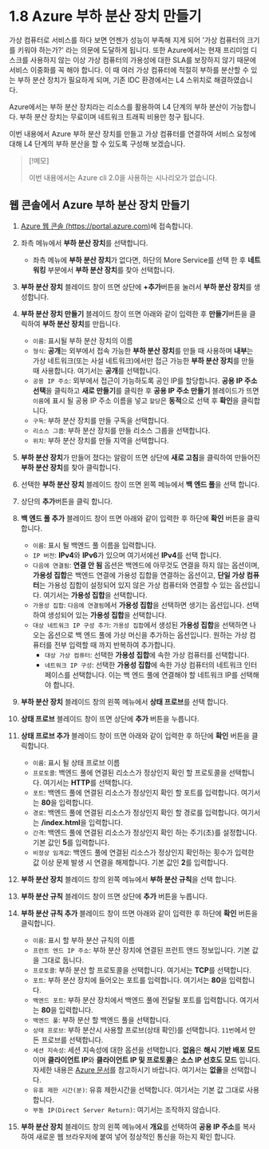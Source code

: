 # 1.8 Azure 부하 분산 장치 만들기
가상 컴퓨터로 서비스를 하다 보면 언젠가 성능이 부족해 지게 되어 '가상 컴퓨터의 크기를 키워야 하는가?' 라는 의문에 도달하게 됩니다. 또한 Azure에서는 현재 프리미엄 디스크를 사용하지 않는 이상 가상 컴퓨터의 가용성에 대한 SLA를 보장하지 않기 때문에 서비스 이중화를 꼭 해야 합니다. 이 때 여러 가상 컴퓨터에 적절히 부하를 분산할 수 있는 부하 분산 장치가 필요하게 되며, 기존 IDC 환경에서는 L4 스위치로 해결하였습니다.

Azure에서는 부하 분산 장치라는 리소스를 활용하여 L4 단계의 부하 분산이 가능합니다. 부하 분산 장치는 무료이며 네트워크 트래픽 비용만 청구 됩니다.

이번 내용에서 Azure 부하 분산 장치를 만들고 가상 컴퓨터를 연결하여 서비스 요청에 대해 L4 단계의 부하 분산을 할 수 있도록 구성해 보겠습니다.
> [!메모]
>
> 이번 내용에서는 Azure cli 2.0을 사용하는 시나리오가 없습니다.

## 웹 콘솔에서 Azure 부하 분산 장치 만들기
1. [Azure 웹 콘솔 (https://portal.azure.com)](https://portal.azure.com)에 접속합니다.

2. 좌측 메뉴에서 **부하 분산 장치**를 선택합니다.
    - 좌측 메뉴에 **부하 분산 장치**가 없다면, 하단의 More Service를 선택 한 후 **네트워킹** 부분에서 **부하 분산 장치**를 찾아 선택합니다.

3. **부하 분산 장치** 블레이드 창이 뜨면 상단에 **+추가**버튼을 눌러서 **부하 분산 장치**를 생성합니다.

4. **부하 분산 장치 만들기** 블레이드 창이 뜨면 아래와 같이 입력한 후 **만들기**버튼을 클릭하여 **부하 분산 장치**를 만듭니다.
    - `이름`: 표시될 부하 분산 장치의 이름
    - `형식`: **공개**는 외부에서 접속 가능한 **부하 분산 장치**를 만들 때 사용하며 **내부**는 가상 네트워크(또는 사설 네트워크)에서만 접근 가능한 **부하 분산 장치**를 만들 때 사용합니다. 여기서는 **공개**를 선택합니다.
    - `공용 IP 주소`: 외부에서 접근이 가능하도록 공인 IP를 할당합니다. **공용 IP 주소 선택**을 클릭하고 **새로 만들기**를 클릭한 후 **공용 IP 주소 만들기** 블레이드가 뜨면 `이름`에 표시 될 공용 IP 주소 이름을 넣고 `할당`은 **동적**으로 선택 후 **확인**을 클릭합니다.
    - `구독`: 부하 분산 장치를 만들 구독을 선택합니다.
    - `리소스 그룹`: 부하 분산 장치를 만들 리소스 그룹을 선택합니다.
    - `위치`: 부하 분산 장치를 만들 지역을 선택합니다.

5. **부하 분산 장치**가 만들어 졌다는 알람이 뜨면 상단에 **새로 고침**을 클릭하여 만들어진 **부하 분산 장치**를 찾아 클릭합니다.

6. 선택한 **부하 분산 장치** 블레이드 창이 뜨면 왼쪽 메뉴에서 **백 엔드 풀**을 선택 합니다.

7. 상단의 **추가**버튼을 클릭 합니다.

8. **백 엔드 풀 추가** 블레이드 창이 뜨면 아래와 같이 입력한 후 하단에 **확인** 버튼을 클릭 합니다.
    - `이름`: 표시 될 백엔드 풀 이름을 입력합니다.
    - `IP 버전`: **IPv4**와 **IPv6**가 있으며 여기서에선 **IPv4**를 선택 합니다.
    - `다음에 연결됨`: **연결 안 됨** 옵션은 백엔드에 아무것도 연결을 하지 않는 옵션이며, **가용성 집합**은 백엔드 연결에 가용성 집합을 연결하는 옵션이고, **단일 가상 컴퓨터**는 가용성 집합이 설정되어 있지 않은 가상 컴퓨터와 연결할 수 있는 옵션입니다. 여기서는 **가용성 집합**을 선택합니다.
    - `가용성 집합`: `다음에 연결됨`에서 **가용성 집합**을 선택하면 생기는 옵션입니다. 선택하여 생성되어 있는 **가용성 집합**을 선택합니다.
    - `대상 네트워크 IP 구성 추가`: `가용성 집합`에서 생성된 **가용성 집합**을 선택하면 나오는 옵션으로 백 엔드 풀에 가상 머신을 추가하는 옵션입니다. 원하는 가상 컴퓨터를 전부 입력할 때 까지 반복하여 추가합니다.
        - `대상 가상 컴퓨터`: 선택한 **가용성 집합**에 속한 가상 컴퓨터를 선택합니다.
        - `네트워크 IP 구성`: 선택한 **가용성 집합**에 속한 가상 컴퓨터의 네트워크 인터페이스를 선택합니다. 이는 백 엔드 풀에 연결해야 할 네트워크 IP를 선택해야 합니다.

9. **부하 분산 장치** 블레이드 창의 왼쪽 메뉴에서 **상태 프로브**를 선택 합니다.

10. **상태 프로브** 블레이드 창이 뜨면 상단에 **추가** 버튼을 누릅니다.

11. **상태 프로브 추가** 블레이드 창이 뜨면 아래와 같이 입력한 후 하단에 **확인** 버튼을 클릭합니다.
    - `이름`: 표시 될 상태 프로브 이름
    - `프로토콜`: 백엔드 풀에 연결된 리소스가 정상인지 확인 할 프로토콜을 선택합니다. 여기서는 **HTTP**를 선택합니다.
    - `포트`: 백엔드 풀에 연결된 리소스가 정상인지 확인 할 포트를 입력합니다. 여기서는 **80**을 입력합니다.
    - `경로`: 백엔드 풀에 연결된 리소스가 정상인지 확인 할 경로를 입력합니다. 여기서는 **/index.html**을 입력합니다.
    - `간격`: 백엔드 풀에 연결된 리소스가 정상인지 확인 하는 주기(초)를 설정합니다. 기본 값인 **5**를 입력합니다.
    - `비정상 임계값`: 백엔드 풀에 연결된 리소스가 정상인지 확인하는 횟수가 입력한 값 이상 문제 발생 시 연결을 해제합니다. 기본 값인 **2**를 입력합니다.

12. **부하 분산 장치** 블레이드 창의 왼쪽 메뉴에서 **부하 분산 규칙**을 선택 합니다.

13. **부하 분산 규칙** 블레이드 창이 뜨면 상단에 **추가** 버튼을 누릅니다.

14. **부하 분산 규칙 추가** 블레이드 창이 뜨면 아래와 같이 입력한 후 하단에 **확인** 버튼을 클릭합니다.
    - `이름`: 표시 할 부하 분산 규칙의 이름
    - `프런트 엔드 IP 주소`: 부하 분산 장치에 연결된 프런트 앤드 정보입니다. 기본 값을 그대로 둡니다.
    - `프로토콜`: 부하 분산 할 프로토콜을 선택합니다. 여기서는 **TCP**를 선택합니다.
    - `포트`: 부하 분산 장치에 들어오는 포트를 입력합니다. 여기서는 **80**을 입력합니다.
    - `백엔드 포트`: 부하 분산 장치에서 백엔드 풀에 전달될 포트를 입력합니다. 여기서는 **80**을 입력합니다.
    - `백엔드 풀`: 부하 분산 할 백엔드 풀을 선택합니다.
    - `상태 프로브`: 부하 분산시 사용할 프로브(상태 확인)를 선택합니다. `11번`에서 만든 프로브를 선택합니다.
    - `세션 지속성`: 세션 지속성에 대한 옵션을 선택합니다. **없음**은 **해시 기반 배포 모드**이며 **클라이언트 IP**와 **클라이언트 IP 및 프로토콜**은 **소스 IP 선호도 모드** 입니다. 자세한 내용은 [Azure 문서](https://docs.microsoft.com/ko-kr/azure/load-balancer/load-balancer-distribution-mode)를 참고하시기 바랍니다. 여기서는 **없을**을 선택합니다.
    - `유휴 제한 시간(분)`: 유휴 제한시간을 선택합니다. 여기서는 기본 값 그대로 사용합니다.
    - `부동 IP(Direct Server Return)`: 여기서는 조작하지 않습니다.

15. **부하 분산 장치** 블레이드 창의 왼쪽 메뉴에서 **개요**를 선택하여 **공용 IP 주소**를 복사하여 새로운 웹 브라우저에 붙여 넣어 정상적인 통신을 하는지 확인 합니다.